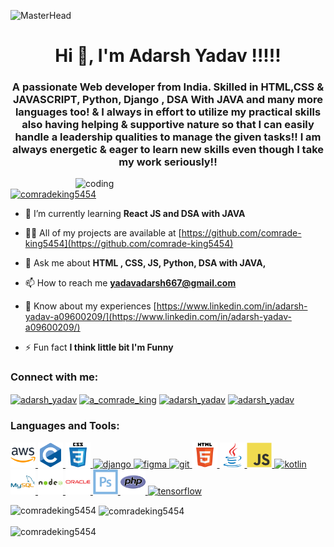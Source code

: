 ![MasterHead](https://static.vecteezy.com/system/resources/previews/000/344/684/original/programming-code-on-laptop-banner-vector-flat-illustration.jpg)
<h1 align="center">Hi 👋, I'm Adarsh Yadav !!!!!</h1>
<h3 align="center">A passionate Web developer from India. Skilled in HTML,CSS & JAVASCRIPT, Python, Django , DSA With JAVA and many more languages too! & I always in effort to utilize my practical skills also having helping & supportive nature so that I can easily handle a leadership qualities to manage the given tasks!! I am always energetic & eager to learn new skills even though I take my work seriously!!</h3>
<img align="right" alt="coding" width="400" src= "https://clipartspub.com/images/coding-clipart-person-6.jpg">

<p align="left"> <a href="https://github.com/ryo-ma/github-profile-trophy"><img src="https://github-profile-trophy.vercel.app/?username=comradeking5454" alt="comradeking5454" /></a> </p>

- 🌱 I’m currently learning **React JS and DSA with JAVA**

- 👨‍💻 All of my projects are available at [https://github.com/comrade-king5454](https://github.com/comrade-king5454)

- 💬 Ask me about **HTML , CSS, JS, Python, DSA with JAVA,**

- 📫 How to reach me **yadavadarsh667@gmail.com**

- 📄 Know about my experiences [https://www.linkedin.com/in/adarsh-yadav-a09600209/](https://www.linkedin.com/in/adarsh-yadav-a09600209/)

- ⚡ Fun fact **I think little bit I'm Funny**

<h3 align="left">Connect with me:</h3>
<p align="left">
<a href="https://linkedin.com/in/adarsh_yadav" target="blank"><img align="center" src="https://raw.githubusercontent.com/rahuldkjain/github-profile-readme-generator/master/src/images/icons/Social/linked-in-alt.svg" alt="adarsh_yadav" height="30" width="40" /></a>
<a href="https://instagram.com/a_comrade_king" target="blank"><img align="center" src="https://raw.githubusercontent.com/rahuldkjain/github-profile-readme-generator/master/src/images/icons/Social/instagram.svg" alt="a_comrade_king" height="30" width="40" /></a>
<a href="https://www.hackerrank.com/adarsh_yadav" target="blank"><img align="center" src="https://raw.githubusercontent.com/rahuldkjain/github-profile-readme-generator/master/src/images/icons/Social/hackerrank.svg" alt="adarsh_yadav" height="30" width="40" /></a>
<a href="https://www.leetcode.com/adarsh_yadav" target="blank"><img align="center" src="https://raw.githubusercontent.com/rahuldkjain/github-profile-readme-generator/master/src/images/icons/Social/leet-code.svg" alt="adarsh_yadav" height="30" width="40" /></a>
</p>

<h3 align="left">Languages and Tools:</h3>
<p align="left"> <a href="https://aws.amazon.com" target="_blank" rel="noreferrer"> <img src="https://raw.githubusercontent.com/devicons/devicon/master/icons/amazonwebservices/amazonwebservices-original-wordmark.svg" alt="aws" width="40" height="40"/> </a> <a href="https://www.cprogramming.com/" target="_blank" rel="noreferrer"> <img src="https://raw.githubusercontent.com/devicons/devicon/master/icons/c/c-original.svg" alt="c" width="40" height="40"/> </a> <a href="https://www.w3schools.com/css/" target="_blank" rel="noreferrer"> <img src="https://raw.githubusercontent.com/devicons/devicon/master/icons/css3/css3-original-wordmark.svg" alt="css3" width="40" height="40"/> </a> <a href="https://www.djangoproject.com/" target="_blank" rel="noreferrer"> <img src="https://cdn.worldvectorlogo.com/logos/django.svg" alt="django" width="40" height="40"/> </a> <a href="https://www.figma.com/" target="_blank" rel="noreferrer"> <img src="https://www.vectorlogo.zone/logos/figma/figma-icon.svg" alt="figma" width="40" height="40"/> </a> <a href="https://git-scm.com/" target="_blank" rel="noreferrer"> <img src="https://www.vectorlogo.zone/logos/git-scm/git-scm-icon.svg" alt="git" width="40" height="40"/> </a> <a href="https://www.w3.org/html/" target="_blank" rel="noreferrer"> <img src="https://raw.githubusercontent.com/devicons/devicon/master/icons/html5/html5-original-wordmark.svg" alt="html5" width="40" height="40"/> </a> <a href="https://www.java.com" target="_blank" rel="noreferrer"> <img src="https://raw.githubusercontent.com/devicons/devicon/master/icons/java/java-original.svg" alt="java" width="40" height="40"/> </a> <a href="https://developer.mozilla.org/en-US/docs/Web/JavaScript" target="_blank" rel="noreferrer"> <img src="https://raw.githubusercontent.com/devicons/devicon/master/icons/javascript/javascript-original.svg" alt="javascript" width="40" height="40"/> </a> <a href="https://kotlinlang.org" target="_blank" rel="noreferrer"> <img src="https://www.vectorlogo.zone/logos/kotlinlang/kotlinlang-icon.svg" alt="kotlin" width="40" height="40"/> </a> <a href="https://www.mysql.com/" target="_blank" rel="noreferrer"> <img src="https://raw.githubusercontent.com/devicons/devicon/master/icons/mysql/mysql-original-wordmark.svg" alt="mysql" width="40" height="40"/> </a> <a href="https://nodejs.org" target="_blank" rel="noreferrer"> <img src="https://raw.githubusercontent.com/devicons/devicon/master/icons/nodejs/nodejs-original-wordmark.svg" alt="nodejs" width="40" height="40"/> </a> <a href="https://www.oracle.com/" target="_blank" rel="noreferrer"> <img src="https://raw.githubusercontent.com/devicons/devicon/master/icons/oracle/oracle-original.svg" alt="oracle" width="40" height="40"/> </a> <a href="https://www.photoshop.com/en" target="_blank" rel="noreferrer"> <img src="https://raw.githubusercontent.com/devicons/devicon/master/icons/photoshop/photoshop-line.svg" alt="photoshop" width="40" height="40"/> </a> <a href="https://www.php.net" target="_blank" rel="noreferrer"> <img src="https://raw.githubusercontent.com/devicons/devicon/master/icons/php/php-original.svg" alt="php" width="40" height="40"/> </a> <a href="https://www.tensorflow.org" target="_blank" rel="noreferrer"> <img src="https://www.vectorlogo.zone/logos/tensorflow/tensorflow-icon.svg" alt="tensorflow" width="40" height="40"/> </a> </p>

<p><img align="left" src="https://github-readme-stats.vercel.app/api/top-langs?username=comradeking5454&show_icons=true&locale=en&layout=compact" alt="comradeking5454" /></p>

<p>&nbsp;<img align="center" src="https://github-readme-stats.vercel.app/api?username=comradeking5454&show_icons=true&locale=en" alt="comradeking5454" /></p>

<p><img align="center" src="https://github-readme-streak-stats.herokuapp.com/?user=comradeking5454&" alt="comradeking5454" /></p>
